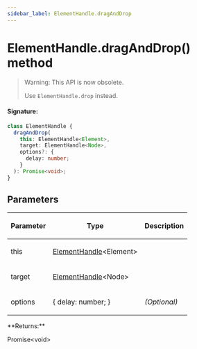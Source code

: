 ```yaml
---
sidebar_label: ElementHandle.dragAndDrop
---
```


# ElementHandle.dragAndDrop() method

> Warning: This API is now obsolete.
>
> Use `ElementHandle.drop` instead.

#### Signature:

```typescript
class ElementHandle {
  dragAndDrop(
    this: ElementHandle<Element>,
    target: ElementHandle<Node>,
    options?: {
      delay: number;
    }
  ): Promise<void>;
}
```

## Parameters

<table><thead><tr><th>

Parameter

</th><th>

Type

</th><th>

Description

</th></tr></thead>
<tbody><tr><td>

this

</td><td>

[ElementHandle](./puppeteer.elementhandle.md)&lt;Element&gt;

</td><td>

</td></tr>
<tr><td>

target

</td><td>

[ElementHandle](./puppeteer.elementhandle.md)&lt;Node&gt;

</td><td>

</td></tr>
<tr><td>

options

</td><td>

&#123; delay: number; &#125;

</td><td>

_(Optional)_

</td></tr>
</tbody></table>
**Returns:**

Promise&lt;void&gt;
